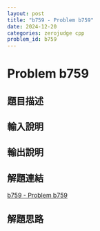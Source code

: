 ```yaml
---
layout: post
title: "b759 - Problem b759"
date: 2024-12-20
categories: zerojudge cpp
problem_id: b759
---
```


# Problem b759

## 題目描述



## 輸入說明



## 輸出說明



## 解題連結

[b759 - Problem b759](https://zerojudge.tw/ShowProblem?problemid=b759)

## 解題思路

